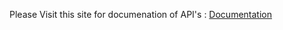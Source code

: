 Please Visit this site for documenation of API's : [Documentation](https://masaibooks-server.onrender.com/docs/)
